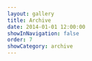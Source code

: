 ```yaml
---
layout: gallery
title: Archive
date: 2014-01-01 12:00:00
showInNavigation: false
order: 7
showCategory: archive
---
```

